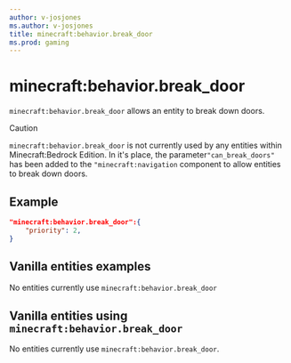 ```yaml
---
author: v-josjones
ms.author: v-josjones
title: minecraft:behavior.break_door
ms.prod: gaming
---
```


# minecraft:behavior.break_door

`minecraft:behavior.break_door` allows an entity to break down doors.

> [!CAUTION]
> `minecraft:behavior.break_door` is not currently used by any entities within Minecraft:Bedrock Edition. In it's place, the parameter`"can_break_doors"` has been added to the `"minecraft:navigation` component to allow entities to break down doors.

## Example

```json
"minecraft:behavior.break_door":{
    "priority": 2,
}
```

## Vanilla entities examples

No entities currently use `minecraft:behavior.break_door`

## Vanilla entities using `minecraft:behavior.break_door`

No entities currently use `minecraft:behavior.break_door`.
